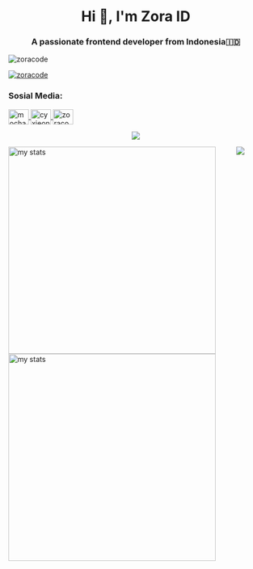 <h1 align="center"
  >Hi 👋, I'm Zora ID
</h1>
<h3 align="center"
  >A passionate frontend developer from Indonesia🇮🇩
</h3>

<p align="left">
  <img src="https://komarev.com/ghpvc/?username=zoracode&label=Profile%20views&color=0e75b6&style=flat" alt="zoracode" /> </p>

<p align="left">
  <a href="https://github.com/ryo-ma/github-profile-trophy">
    <img src="https://github-profile-trophy.vercel.app/?username=zoracode&theme=dark" alt="zoracode" />
  </a>
</p>

<h3 align="left">Sosial Media:</h3>
<p align="left">
  <a href="https://fb.com/mocharifxyc" target="blank">
    <img align="center" src="https://raw.githubusercontent.com/rahuldkjain/github-profile-readme-generator/master/src/images/icons/Social/facebook.svg" alt="mocharifxyc" height="30" width="40" />
  </a>
<a href="https://instagram.com/cyxieonid" target="blank">
  <img align="center" src="https://raw.githubusercontent.com/rahuldkjain/github-profile-readme-generator/master/src/images/icons/Social/instagram.svg" alt="cyxieonid" height="30" width="40" />
</a>
<a href="https://www.youtube.com/c/zoracode" target="blank">
  <img align="center" src="https://raw.githubusercontent.com/rahuldkjain/github-profile-readme-generator/master/src/images/icons/Social/youtube.svg" alt="zoracode" height="30" width="40" />
</a>
</p>

<p align="center">
  <a href="https://skillicons.dev">
    <img src="https://skillicons.dev/icons?i=py,html,linux,vim" />
  </a>
</p>

<picture>
  <source
    srcset="https://streak-stats.demolab.com/?user=zoracode&currStreakNum=2FD3EB&fire=pink&sideLabels=F00&date_format=[Y.]n.j&show_icons=true"
    media="(prefers-color-scheme: dark)"
  />
  <source
    srcset="https://streak-stats.demolab.com/?user=zoracode&currStreakNum=2FD3EB&fire=pink&sideLabels=F00&date_format=[Y.]n.j&show_icons=true"
    media="(prefers-color-scheme: dark), (prefers-color-scheme: no-preference)"
  />
  <img alt="my stats" align="left" width="410" src="https://streak-stats.demolab.com/?user=zoracode&currStreakNum=2FD3EB&fire=pink&sideLabels=F00&date_format=[Y.]n.j&theme=dark" />
</picture>

<picture>
  <source
    srcset="https://streak-stats.demolab.com/?user=zoracode&currStreakNum=2FD3EB&fire=pink&sideLabels=F00&date_format=[Y.]n.j&show_icons=true"
    media="(prefers-color-scheme: dark)"
  />
  <source
    srcset="https://streak-stats.demolab.com/?user=zoracode&currStreakNum=2FD3EB&fire=pink&sideLabels=F00&date_format=[Y.]n.j&show_icons=true"
    media="(prefers-color-scheme: dark), (prefers-color-scheme: no-preference)"
  />
  <img alt="my stats" align="left" width="410" src="https://streak-stats.demolab.com/?user=zoracode&currStreakNum=2FD3EB&fire=pink&sideLabels=F00&date_format=[Y.]n.j&theme=dark" />
</picture>

<p align="center">
  <img src="https://github-readme-stats.vercel.app/api?username=ZoraCode&show_icons=true&theme=dark"/>
</p>
